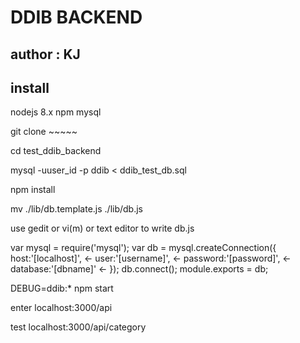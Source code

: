 # DDIB BACKEND

## author : KJ

## install

nodejs 8.x
npm
mysql

git clone ~~~~~

cd test_ddib_backend

mysql -uuser_id -p ddib < ddib_test_db.sql

npm install

mv ./lib/db.template.js ./lib/db.js

use gedit or vi(m) or text editor to write db.js

var mysql = require('mysql');
var db = mysql.createConnection({
  host:'[localhost]', <-
  user:'[username]', <-
  password:'[password]', <-
  database:'[dbname]' <-
});
db.connect();
module.exports = db;

DEBUG=ddib:* npm start

enter localhost:3000/api

test localhost:3000/api/category